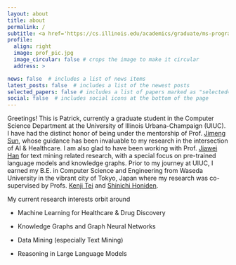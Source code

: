 ```yaml
---
layout: about
title: about
permalink: /
subtitle: <a href='https://cs.illinois.edu/academics/graduate/ms-program'>MSCS</a> @ <a href='https://cs.illinois.edu/'>UIUC</a>.
profile:
  align: right
  image: prof_pic.jpg
  image_circular: false # crops the image to make it circular
  address: >

news: false  # includes a list of news items
latest_posts: false  # includes a list of the newest posts
selected_papers: false # includes a list of papers marked as "selected={true}"
social: false  # includes social icons at the bottom of the page
---
```

Greetings! This is Patrick, currently a graduate student in the Computer Science Department at the University of Illinois Urbana-Champaign (UIUC). I have had the distinct honor of being under the mentorship of Prof. <a href='https://www.sunlab.org/'>Jimeng Sun</a>, whose guidance has been invaluable to my research in the intersection of AI & Healthcare. I am also glad to have been working with Prof. <a href='http://hanj.cs.illinois.edu/'>Jiawei Han</a> for text mining related research, with a special focus on pre-trained language models and knowledge graphs. Prior to my journey at UIUC, I earned my B.E. in Computer Science and Engineering from Waseda University in the vibrant city of Tokyo, Japan where my research was co-supervised by Profs. <a href='https://www.tei-lab.jp/en/professors/'>Kenji Tei</a> and <a href='https://www.nii.ac.jp/en/faculty/architecture/honiden_shinichi/'>Shinichi Honiden</a>.

My current research interests orbit around 

 * Machine Learning for Healthcare & Drug Discovery

 * Knowledge Graphs and Graph Neural Networks 

 * Data Mining (especially Text Mining)

 * Reasoning in Large Language Models

